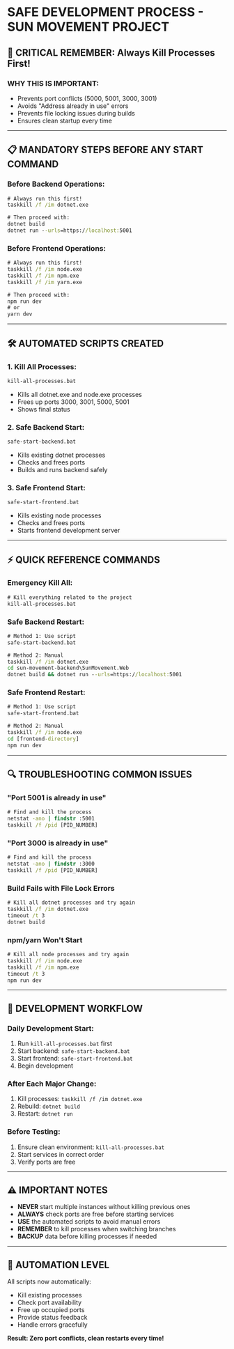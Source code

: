 # SAFE DEVELOPMENT PROCESS - SUN MOVEMENT PROJECT

## 🚨 **CRITICAL REMEMBER: Always Kill Processes First!**

### **WHY THIS IS IMPORTANT:**
- Prevents port conflicts (5000, 5001, 3000, 3001)
- Avoids "Address already in use" errors
- Prevents file locking issues during builds
- Ensures clean startup every time

---

## 📋 **MANDATORY STEPS BEFORE ANY START COMMAND**

### **Before Backend Operations:**
```cmd
# Always run this first!
taskkill /f /im dotnet.exe

# Then proceed with:
dotnet build
dotnet run --urls=https://localhost:5001
```

### **Before Frontend Operations:**
```cmd
# Always run this first!
taskkill /f /im node.exe
taskkill /f /im npm.exe
taskkill /f /im yarn.exe

# Then proceed with:
npm run dev
# or
yarn dev
```

---

## 🛠️ **AUTOMATED SCRIPTS CREATED**

### **1. Kill All Processes:**
```cmd
kill-all-processes.bat
```
- Kills all dotnet.exe and node.exe processes
- Frees up ports 3000, 3001, 5000, 5001
- Shows final status

### **2. Safe Backend Start:**
```cmd
safe-start-backend.bat
```
- Kills existing dotnet processes
- Checks and frees ports
- Builds and runs backend safely

### **3. Safe Frontend Start:**
```cmd
safe-start-frontend.bat
```
- Kills existing node processes
- Checks and frees ports
- Starts frontend development server

---

## ⚡ **QUICK REFERENCE COMMANDS**

### **Emergency Kill All:**
```cmd
# Kill everything related to the project
kill-all-processes.bat
```

### **Safe Backend Restart:**
```cmd
# Method 1: Use script
safe-start-backend.bat

# Method 2: Manual
taskkill /f /im dotnet.exe
cd sun-movement-backend\SunMovement.Web
dotnet build && dotnet run --urls=https://localhost:5001
```

### **Safe Frontend Restart:**
```cmd
# Method 1: Use script
safe-start-frontend.bat

# Method 2: Manual
taskkill /f /im node.exe
cd [frontend-directory]
npm run dev
```

---

## 🔍 **TROUBLESHOOTING COMMON ISSUES**

### **"Port 5001 is already in use"**
```cmd
# Find and kill the process
netstat -ano | findstr :5001
taskkill /f /pid [PID_NUMBER]
```

### **"Port 3000 is already in use"**
```cmd
# Find and kill the process
netstat -ano | findstr :3000
taskkill /f /pid [PID_NUMBER]
```

### **Build Fails with File Lock Errors**
```cmd
# Kill all dotnet processes and try again
taskkill /f /im dotnet.exe
timeout /t 3
dotnet build
```

### **npm/yarn Won't Start**
```cmd
# Kill all node processes and try again
taskkill /f /im node.exe
taskkill /f /im npm.exe
timeout /t 3
npm run dev
```

---

## 📝 **DEVELOPMENT WORKFLOW**

### **Daily Development Start:**
1. Run `kill-all-processes.bat` first
2. Start backend: `safe-start-backend.bat`
3. Start frontend: `safe-start-frontend.bat`
4. Begin development

### **After Each Major Change:**
1. Kill processes: `taskkill /f /im dotnet.exe`
2. Rebuild: `dotnet build`
3. Restart: `dotnet run`

### **Before Testing:**
1. Ensure clean environment: `kill-all-processes.bat`
2. Start services in correct order
3. Verify ports are free

---

## ⚠️ **IMPORTANT NOTES**

- **NEVER** start multiple instances without killing previous ones
- **ALWAYS** check ports are free before starting services
- **USE** the automated scripts to avoid manual errors
- **REMEMBER** to kill processes when switching branches
- **BACKUP** data before killing processes if needed

---

## 🎯 **AUTOMATION LEVEL**

All scripts now automatically:
- Kill existing processes
- Check port availability
- Free up occupied ports
- Provide status feedback
- Handle errors gracefully

**Result: Zero port conflicts, clean restarts every time!**
